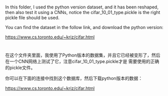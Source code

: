 
# 
In this folder, I used the python version dataset, and it has been reshaped, then also test it using a CNNs,
notice the cifar_10_01_type.pickle is the right pickle file should be used.

You can find the dataset in the follow link, and download the python version:

https://www.cs.toronto.edu/~kriz/cifar.html
# 
在这个文件夹里面，我使用了Python版本的数据集，并且它已经被变形了，然后在一个CNN网络上测试了它，注意cifar_10_01_type.pickle才是
需要使用的正确的pickle文件。

你可以在下面的连接中找到这个数据库，然后下载python版本的数据：

https://www.cs.toronto.edu/~kriz/cifar.html
